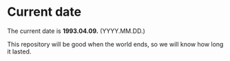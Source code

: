 # Current date

The current date is **1993.04.09.** (YYYY.MM.DD.)

This repository will be good when the world ends, so we will know how long it lasted.